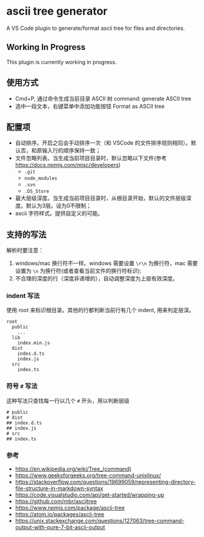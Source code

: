 # ascii tree generator

A VS Code plugin to generate/format ascii tree for files and directories.

## Working In Progress

This plugin is currently working in progress.

## 使用方式

- Cmd+P, 通过命令生成当前目录 ASCII 树 command: generate ASCII tree
- 选中一段文本，右键菜单中添加功能按钮 Format as ASCII tree

## 配置项

- 自动排序。开启之后会手动排序一次（和 VSCode 的文件排序规则相同）。默认否，和原输入行的顺序保持一致；
- 文件忽略列表。当生成当前项目目录时，默认忽略以下文件(参考 https://docs.npmjs.com/misc/developers)
  - `.git`
  - `node_modules`
  - `.svn`
  - `.DS_Store`
- 最大层级深度。当生成当前项目目录时，从根目录开始，默认的文件层级深度。默认为3层。设为0不限制；
- ascii 字符样式。提供自定义的可能。

## 支持的写法

解析时要注意：

1. windows/mac 换行符不一样。windows 需要设置 `\r\n` 为换行符，mac 需要设置为 `\n` 为换行符(或者查看当前文件的换行符标识);
2. 不合理的深度的行（深度非递增的），自动调整深度为上层有效深度。

### indent 写法

使用 root 来标识根目录。其他的行都判断当前行有几个 indent, 用来判定层深。

```
root
  public
    ...
  lib
    index.min.js
  dist
    index.d.ts
    index.js
  src
    index.ts
```

### 符号 `#` 写法

这种写法只查找每一行以几个 `#` 开头，用以判断层级

```
# public
# dist
## index.d.ts
## index.js
# src
## index.ts
```

### 参考

- <https://en.wikipedia.org/wiki/Tree_(command)>
- <https://www.geeksforgeeks.org/tree-command-unixlinux/>
- <https://stackoverflow.com/questions/19699059/representing-directory-file-structure-in-markdown-syntax>
- <https://code.visualstudio.com/api/get-started/wrapping-up>
- <https://github.com/mbr/asciitree>
- <https://www.npmjs.com/package/ascii-tree>
- <https://atom.io/packages/ascii-tree>
- <https://unix.stackexchange.com/questions/127063/tree-command-output-with-pure-7-bit-ascii-output>